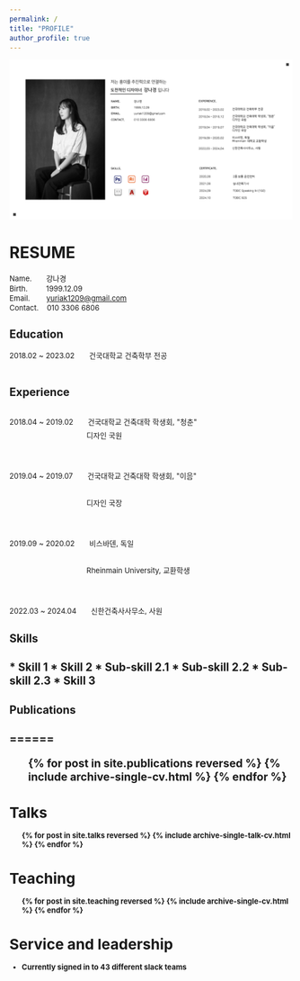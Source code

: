 ```yaml
---
permalink: /
title: "PROFILE"
author_profile: true
---
```


<img src='/images/2.png'>

<h1>RESUME</h1>

  
<font size="2">Name.&nbsp;&nbsp;&nbsp;&nbsp;&nbsp;&nbsp;&nbsp;강나경  
Birth.&nbsp;&nbsp;&nbsp;&nbsp;&nbsp;&nbsp;&nbsp;&nbsp;&nbsp;1999.12.09  
Email.&nbsp;&nbsp;&nbsp;&nbsp;&nbsp;&nbsp;&nbsp;&nbsp;yuriak1209@gmail.com  
Contact.&nbsp;&nbsp;&nbsp;&nbsp;010 3306 6806<br>


<h2>Education</h2>

  
<font size="2">2018.02 ~ 2023.02&emsp;&emsp;건국대학교 건축학부 전공<br>
<br>


<h2>Experience<h2>

  
<font size="2"><p style="font-weight:normal;">2018.04 ~ 2019.02&emsp;&emsp;건국대학교 건축대학 학생회, "청춘"<br>
<font size="2">&emsp;&emsp;&emsp;&emsp;&emsp;&emsp;&emsp;&emsp;&nbsp;&nbsp;&emsp;&emsp;디자인 국원<br>  
<br>
<font size="2">2019.04 ~ 2019.07&emsp;&emsp;건국대학교 건축대학 학생회, "이음"<br>  
<font size="2">&emsp;&emsp;&emsp;&emsp;&emsp;&emsp;&emsp;&emsp;&nbsp;&emsp;&emsp;&nbsp;디자인 국장<br>  
<br>
<font size="2">2019.09 ~ 2020.02&emsp;&emsp;비스바덴, 독일<br>  
<font size="2">&emsp;&emsp;&emsp;&emsp;&emsp;&emsp;&emsp;&emsp;&emsp;&emsp;&nbsp;&nbsp;Rheinmain University, 교환학생<br>  
<br>
<font size="2">2022.03 ~ 2024.04&emsp;&emsp;신한건축사사무소, 사원<br>  
  
<h2>Skills<h2>
* Skill 1
* Skill 2
  * Sub-skill 2.1
  * Sub-skill 2.2
  * Sub-skill 2.3
* Skill 3

<h2>Publications<h2>
======
  <ul>{% for post in site.publications reversed %}
    {% include archive-single-cv.html %}
  {% endfor %}</ul>
  
Talks
======
  <ul>{% for post in site.talks reversed %}
    {% include archive-single-talk-cv.html  %}
  {% endfor %}</ul>
  
Teaching
======
  <ul>{% for post in site.teaching reversed %}
    {% include archive-single-cv.html %}
  {% endfor %}</ul>
  
Service and leadership
======
* Currently signed in to 43 different slack teams
